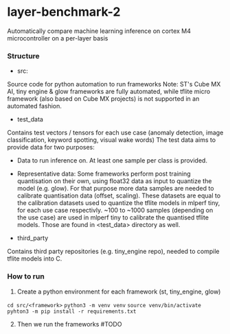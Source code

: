 # layer-benchmark-2
Automatically compare machine learning inference on cortex M4 microcontroller on a per-layer basis

### Structure

- src:

Source code for python automation to run frameworks
Note: ST's Cube MX AI, tiny engine & glow frameworks are fully automated, while tflite micro framework (also based on Cube MX projects) is not supported in an automated fashion.

- test_data

Contains test vectors / tensors for each use case (anomaly detection, image classification, keyword spotting, visual wake words)
The test data aims to provide data for two purposes:
 - Data to run inference on. At least one sample per class is provided.
 - Representative data: Some frameworks perform post training quantisation on their own, using float32 data as input to quantize the model (e.g. glow).
 For that purpose more data samples are needed to calibrate quantisation data (offset, scaling). 
 These datasets are equal to the calibration datasets used to quantize the tflite models in mlperf tiny, for each use case respectivly.
 ~100 to ~1000 samples (depending on the use case) are used in mlperf tiny to calibrate the quantised tflite models. Those are found in <test_data> directory as well.
 
- third_party

Contains third party repositories (e.g. tiny_engine repo), needed to compile tflite models into C.

### How to run

1) Create a python environment for each framework (st, tiny_engine, glow)

`cd src/<framework>`
`python3 -m venv venv`
`source venv/bin/activate`
`pyhton3 -m pip install -r requirements.txt`


2) Then we run the frameworks
#TODO
